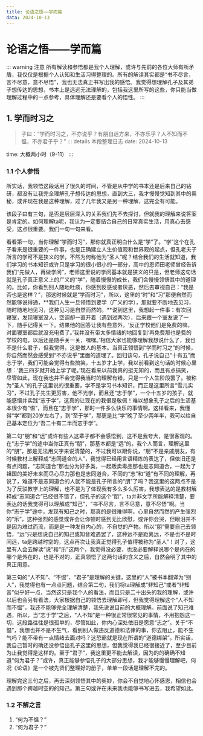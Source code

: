 ```yaml
---
title: 论语之悟——学而篇
data: 2024-10-13
---
```

# 论语之悟——学而篇
::: warning 注意
所有解读和参悟都是我个人理解，或许与先前的各位大师有所矛盾，我仅仅是根据个人认知和生活习得整理的。所有的解读其实都是“书不尽言，言不尽意，意不尽悟”，我也无法真正书写出我的感悟。我觉得想理解孔子及其弟子想传达的思想，书本上是远远无法理解的，包括我这里所写的这些，你只能当做理解过程中的一点参考，具体理解还是要看个人的悟性。
:::
## 1. 学而时习之
> 子曰：“学而时习之，不亦说乎？有朋自远方来，不亦乐乎？人不知而不愠，不亦君子乎？”
::: details 本段整理日志
date: 2024-10-13

time: 大概两小时（9-11）
:::
### 1.1 个人参悟
所实话，我领悟这段话用了很久的时间，不管是从中学的书本还是后来自己的钻研，都没有让我完全理解孔子想传达的思想，直到大三，我才慢慢觉知到其中的奥秘，或许现在我是这种理解，过了几年我又是另一种理解，这完全有可能。

该段子曰有三句，是否是层层深入的关系我们先不去探讨，但就我的理解来说答案是肯定的。如何理解ta呢，我认为一定要结合自己的日常真实生活，用真心去感受，这点很重要。我们一句一句来看。

看看第一句，当你理解“学而时习”，那你就真正明白什么是“学”了。“学”这个在孔子看来是很重要的一件事，也是正确建立人生价值观和世界观的起点，但孔老夫子所言的学可不是狭义的学，不然为何称他为“圣人”呢？结合我们的生活就知道，我们学习的书本知识或许只是学习的很小很小的一部分，高中的恩师田老师曾经告诉我们“先做人，再做学问”，老师这里说的学问基本就是狭义的只是，但老师这句话就是孔子真正意义上的广义的“学”，随着慢慢的成长，我们会慢慢领悟其中的道理的。比如，你看到别人随地吐痰，你感到反感或者厌恶，然后去审视自己：“我是否也是这样？”，那这时候就是“学而时习”，所以，这里的“时”和“习”那便自然而然能够说得通，**我们人生一旦领悟到要学（广义的学），那就要不断地去见习，随时随地地见习，这种见习是自然而然的。**说到这里，我想起一件事：有次回寝室，发现寝室没人，空调却一直开着（遇到过两次），后来跟一个室友说了一下，随手记得关一下。结果他的回答让我有些意外，‘反正学校他们是免费的嘛，对面寝室都后就没充电费了。’我并没有带太多情绪的地回复到‘再免费那也是费的学校的电，以后还是随手关一关，嘿嘿。’相信大家也能够理解我想说什么了，我也不是什么君子，但我觉得，这是做人的基本。当真正领悟到“学而时习之”的时候，你自然而然会感受到“不亦说乎”里面的道理了。回归该句，孔子说自己“十有五”而志于学，我们可能会觉得有些搞笑，十五岁才上学，我以前看到这句话的时候心里想：‘我三四岁就开始上学了呢。’现在看来以前我真的挺无知的，而且有点搞笑，尽管如此，现在我也并不会觉得我当时的理解有错，只是一个人生阶段罢了。被称为“圣人”的孔子这里说的很重要，学不是学习书本知识，而正是这里所言“雪儿实习”，不过孔子先生更厉害，他不光学，而且还“志于学”，一个十五岁的孩子，就能感悟并实践“志于学”，这真的让现在的我很是敬佩！难以想象孔子之后的生活基本很少有“愠”，而且在“志于学”，那时一件多么快乐的事情啊。这样看来，我懂得“学”都到20岁左右了，到“至于学”，那更是比“学”晚了至少两年半，我可以给自己基本定位为“吾二十有二半而志于学”。

第二句“朋”和“远”或许有些人这辈子都不会感悟到，这不是我夸大，是很客观的。在“志于学”的途中当你正真有“朋”，那基本都是“远”的。我个人而言，理解这里的“朋”，那是无法用文字来说清楚的，不过我可以跟你说，“朋”不是亲戚朋友，有时候教材上解释成“志同道合的人”，我觉得已经用言语精炼的表达了，但依旧还是有点问题，“志同道合”那也分为好多类，一起贩卖毒品那也是志同道合，一起为了祖国的美好未来而尽心尽力那也是志同道合，不同的“志”和“道”有不同的理解，再说了，难道不是志同道合的人就不能是孔子所言的“朋”了吗？我这里的这两点不是为了反驳教学上的理解，也不是为了体现我有多么多么厉害，我想表达的是教材解释成“志同道合”已经很不错了，但孔子的这个“朋”，ta并非文字所能解释清楚，要表达的话我觉得可以理解成“知己”，“书不尽言，言不尽意，意不尽悟”啊。当你“志于学”途中，发现有知己之时，那真的是很难得啊，心里自然而然的产生强烈的“乐”，这种强烈的感觉或许会让你顿时感到无比欣慰，或许你会哭，但眼泪并不是因为难过而流，而是是一种发自内心的，不自觉的产物。所以“朋”需要自己去领悟，“远”只是想说自己的知己或知音难遇罢了，这种远不是距离远，不是也不是时间远，ta是跨越时空的，这点再次让我真正觉得孔子值得被称为“圣人”！对了，这里有人会去解读“说”和“乐”这两个，我觉得没必要，也没必要解释说哪个是内在的哪个是外在的，也是不对的，正真领悟了这两句话的含义之后，自然会明了其中的真正用意。

第三句的“人不知”、“不愠”、“君子”是理解的关键，这里的“人”被书本翻译为“别人”，我觉得也有一点点问题，结合第二句，我们将ta理解成“非知己”或者“非知音”似乎好一点，当然这只是我个人的看法，而且只是二十出头的我的理解，或许以后也会另有看法，大家根据自己的领悟去理解即可，但我觉得理解这个“人不知而不愠”，我还不能够完全理解清楚，我先说说目前的大概理解。前面说了知己难遇，所以，当“志于学”之后，“人不知”是一种很正常很常见的事情，不用抱怨这一切，这段路往往是很孤单的，尽管如此，你内心深处依旧是愿意“志之”。关于“不愠”，我想也并不是不生气，看到别人做违反道德和法律的事，你去阻止，能不生气吗？能不带有一点情绪去面对吗？这恐霸就是现在所谓的“道德绑架”。所实话，我自己暂时的确还没参悟出孔子这里的思想，但我觉得我已经很接近了，至少目前为止我觉得是这样的。至于“君子”，我这里更不能去解读，因为的的确确不知道“何为君子？”或许，真正能够参悟孔子的大部分思想，我才能够慢慢理解吧，何况《论语》是一个被先贤们整理好的册子，单单一段话是理解不完的。

理解完这三句之后，再去深刻领悟其中的奥妙，你会不自觉地心怀感恩，相信也会遇到那个跨越时空的的知己。第三句或许在未来我也能够书写进去，我希望如此。
### 1.2 不解之言
1. “何为不愠？”
2. “何为君子？”